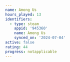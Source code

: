 ```yaml
---
name: Among Us
hours_played: 13
identifiers:
  - type: steam
    appid: '945360'
    name: Among Us
    synced_on: '2024-07-04'
active: false
rating: 44
progress: notapplicable
---
```


